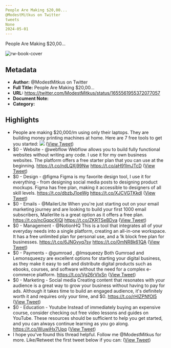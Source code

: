 ```yaml
---
People Are Making $20,00...
@ModestMitkus on Twitter
tweets
None
2024-05-01
---
```

People Are Making $20,00...

![rw-book-cover](https://pbs.twimg.com/profile_images/1666777702966374402/6KtGWju5.jpg)

## Metadata
- **Author:** @ModestMitkus on Twitter
- **Full Title:** People Are Making $20,00...
- **URL:** https://twitter.com/ModestMitkus/status/1655561955372077057
- **Document Note:** 
- **Category:**

## Highlights
- People are making $20,000/m using only their laptops.
  They are building money printing machines at home.
  Here are 7 free tools to get you started: 
  ![](https://pbs.twimg.com/media/Fvm80XUaQAIEpS5.jpg) ([View Tweet](https://twitter.com/ModestMitkus/status/1655561955372077057))
- $0 - Website - @webflow
  Webflow allows you to build fully functional websites without writing any code. I use it for my own business websites. The platform offers a free starter plan that you can use at the beginning.
  https://t.co/ndLQXj99Nw https://t.co/aH91ImJTcD ([View Tweet](https://twitter.com/ModestMitkus/status/1655562028344565765))
- $0 - Design - @figma
  Figma is my favorite design tool, I use it for everything - from designing social media posts to designing product mockups. Figma has free plan, making it accessible to designers of all skill levels.
  https://t.co/dbzbJ1oeWg https://t.co/XJCVGTKkdl ([View Tweet](https://twitter.com/ModestMitkus/status/1655562060980457474))
- $0 - Emails - @MailerLite
  When you're just starting out on your email marketing journey and are looking to build your first 1000 email subscribers, Mailerlite is a great option as it offers a free plan.
  https://t.co/ncGqpcXIQl https://t.co/ZKRTSeBDva ([View Tweet](https://twitter.com/ModestMitkus/status/1655562099148623872))
- $0 - Management - @NotionHQ
  This is a tool that integrates all of your everyday needs into a single platform, creating an all-in-one workspace. It has a free unlimited plan for personal use, and a 1k block free plan for businesses.
  https://t.co/6JNGvyq7sy https://t.co/0mNR8k61QA ([View Tweet](https://twitter.com/ModestMitkus/status/1655562151183151106))
- $0 - Payments - @gumroad , @lmsqueezy
  Both Gumroad and Lemonsqueezy are excellent options for starting your digital business, as they make it easy to sell and distribute digital products such as ebooks, courses, and software without the need for a complex e-commerce platform. https://t.co/Vg26rVIxSn ([View Tweet](https://twitter.com/ModestMitkus/status/1655562185089900544))
- $0 - Marketing - Social media
  Creating content that resonates with your audience is a great way to grow your business without having to pay for ads. Although it takes time to build an engaged audience, it's definitely worth it and requires only your time, and $0. https://t.co/rHlZPNfOI5 ([View Tweet](https://twitter.com/ModestMitkus/status/1655562216408776704))
- $0 - Education - Youtube
  Instead of immediately buying an expensive course, consider checking out free video lessons and guides on YouTube.
  These resources should be sufficient to help you get started, and you can always continue learning as you go along. https://t.co/WuwiHx7Upq ([View Tweet](https://twitter.com/ModestMitkus/status/1655562256242069504))
- I hope you've found this thread helpful.
  Follow me @ModestMitkus for more.
  Like/Retweet the first tweet below if you can: ([View Tweet](https://twitter.com/ModestMitkus/status/1655562260256018433))
